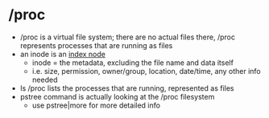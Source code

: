 # /proc

* /proc is a virtual file system; there are no actual files there, /proc represents processes that are running as files
* an inode is an [index node](https://linuxhandbook.com/inode-linux/)
     * inode = the metadata, excluding the file name and data itself
     * i.e. size, permission, owner/group, location, date/time, any other info needed
 * ls /proc lists the processes that are running, represented as files
 * pstree command is actually looking at the /proc filesystem 
     * use pstree|more for more detailed info
        
